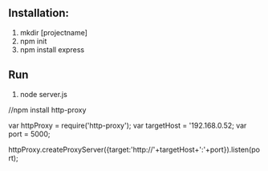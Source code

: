 ## Installation:
1.  mkdir [projectname]
2.  npm init
3.  npm install express

## Run
1.  node server.js


//npm install http-proxy

var httpProxy = require('http-proxy');
var targetHost = '192.168.0.52;
var port = 5000;

httpProxy.createProxyServer({target:'http://'+targetHost+':'+port}).listen(port);